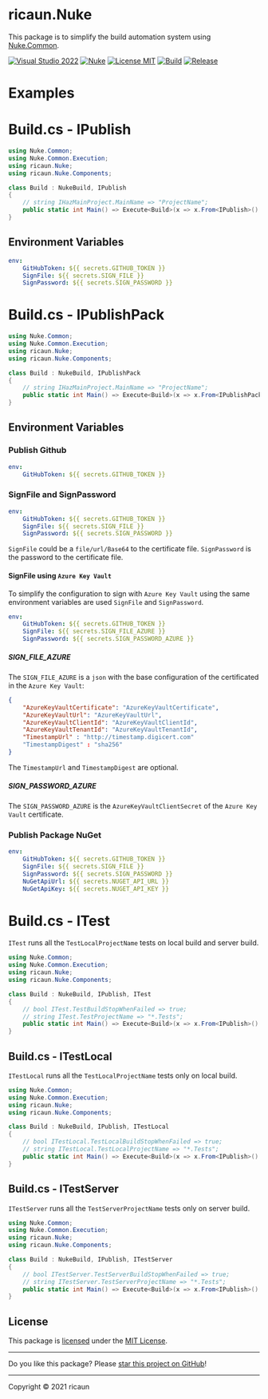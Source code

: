 # ricaun.Nuke

This package is to simplify the build automation system using [Nuke.Common](https://www.nuget.org/packages/Nuke.Common/).

[![Visual Studio 2022](https://img.shields.io/badge/Visual%20Studio-2022-blue)](https://github.com/ricaun-io/ricaun.Nuke)
[![Nuke](https://img.shields.io/badge/Nuke-Build-blue)](https://nuke.build/)
[![License MIT](https://img.shields.io/badge/License-MIT-blue.svg)](LICENSE)
[![Build](https://github.com/ricaun-io/ricaun.Nuke/actions/workflows/Build.yml/badge.svg)](https://github.com/ricaun-io/ricaun.Nuke/actions)
[![Release](https://img.shields.io/nuget/v/ricaun.Nuke?logo=nuget&label=release&color=blue)](https://www.nuget.org/packages/ricaun.Nuke)

# Examples

# Build.cs - IPublish

```C#
using Nuke.Common;
using Nuke.Common.Execution;
using ricaun.Nuke;
using ricaun.Nuke.Components;

class Build : NukeBuild, IPublish
{
    // string IHazMainProject.MainName => "ProjectName";
    public static int Main() => Execute<Build>(x => x.From<IPublish>().Build);
}
```

## Environment Variables

```yml
env:
    GitHubToken: ${{ secrets.GITHUB_TOKEN }}
    SignFile: ${{ secrets.SIGN_FILE }}
    SignPassword: ${{ secrets.SIGN_PASSWORD }}
```

# Build.cs - IPublishPack

```C#
using Nuke.Common;
using Nuke.Common.Execution;
using ricaun.Nuke;
using ricaun.Nuke.Components;

class Build : NukeBuild, IPublishPack
{
    // string IHazMainProject.MainName => "ProjectName";
    public static int Main() => Execute<Build>(x => x.From<IPublishPack>().Build);
}
```

## Environment Variables

### Publish Github

```yml
env:
    GitHubToken: ${{ secrets.GITHUB_TOKEN }}
```

### SignFile and SignPassword

```yml
env:
    GitHubToken: ${{ secrets.GITHUB_TOKEN }}
    SignFile: ${{ secrets.SIGN_FILE }}
    SignPassword: ${{ secrets.SIGN_PASSWORD }}
```

`SignFile` could be a `file/url/Base64` to the certificate file. 
`SignPassword` is the password to the certificate file.

#### SignFile using `Azure Key Vault`

To simplify the configuration to sign with `Azure Key Vault` using the same environment variables are used `SignFile` and `SignPassword`.

```yml
env:
    GitHubToken: ${{ secrets.GITHUB_TOKEN }}
    SignFile: ${{ secrets.SIGN_FILE_AZURE }}
    SignPassword: ${{ secrets.SIGN_PASSWORD_AZURE }}
```

##### SIGN_FILE_AZURE

The `SIGN_FILE_AZURE` is a `json` with the base configuration of the certificated in the `Azure Key Vault`:

```json
{
    "AzureKeyVaultCertificate": "AzureKeyVaultCertificate",
    "AzureKeyVaultUrl": "AzureKeyVaultUrl",
    "AzureKeyVaultClientId": "AzureKeyVaultClientId",
    "AzureKeyVaultTenantId": "AzureKeyVaultTenantId",
    "TimestampUrl" : "http://timestamp.digicert.com"
    "TimestampDigest" : "sha256"
}
```

The `TimestampUrl` and `TimestampDigest` are optional.

##### SIGN_PASSWORD_AZURE

The `SIGN_PASSWORD_AZURE` is the `AzureKeyVaultClientSecret` of the `Azure Key Vault` certificate.

### Publish Package NuGet

```yml
env:
    GitHubToken: ${{ secrets.GITHUB_TOKEN }}
    SignFile: ${{ secrets.SIGN_FILE }}
    SignPassword: ${{ secrets.SIGN_PASSWORD }}
    NuGetApiUrl: ${{ secrets.NUGET_API_URL }}
    NuGetApiKey: ${{ secrets.NUGET_API_KEY }}
```

# Build.cs - ITest

`ITest` runs all the `TestLocalProjectName` tests on local build and server build.

```C#
using Nuke.Common;
using Nuke.Common.Execution;
using ricaun.Nuke;
using ricaun.Nuke.Components;

class Build : NukeBuild, IPublish, ITest
{
    // bool ITest.TestBuildStopWhenFailed => true;
    // string ITest.TestProjectName => "*.Tests";
    public static int Main() => Execute<Build>(x => x.From<IPublish>().Build);
}
```

## Build.cs - ITestLocal

`ITestLocal` runs all the `TestLocalProjectName` tests only on local build.

```C#
using Nuke.Common;
using Nuke.Common.Execution;
using ricaun.Nuke;
using ricaun.Nuke.Components;

class Build : NukeBuild, IPublish, ITestLocal
{
    // bool ITestLocal.TestLocalBuildStopWhenFailed => true;
    // string ITestLocal.TestLocalProjectName => "*.Tests";
    public static int Main() => Execute<Build>(x => x.From<IPublish>().Build);
}
```

## Build.cs - ITestServer

`ITestServer` runs all the `TestServerProjectName` tests only on server build.

```C#
using Nuke.Common;
using Nuke.Common.Execution;
using ricaun.Nuke;
using ricaun.Nuke.Components;

class Build : NukeBuild, IPublish, ITestServer
{
    // bool ITestServer.TestServerBuildStopWhenFailed => true;
    // string ITestServer.TestServerProjectName => "*.Tests";
    public static int Main() => Execute<Build>(x => x.From<IPublish>().Build);
}
```

## License

This package is [licensed](LICENSE) under the [MIT License](https://en.wikipedia.org/wiki/MIT_License).

---

Do you like this package? Please [star this project on GitHub](../../stargazers)!

---

Copyright © 2021 ricaun